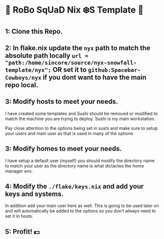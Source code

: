# 🤖 RoBo SqUaD Nix ❄️S Template 🤖
## 1: Clone this Repo.
## 2: In flake.nix update the `nyx` path to match the absolute path locally `url = "path:/home/sincore/source/nyx-snowfall-template/nyx";` OR set it to `github:Spacebar-Cowboys/nyx` if you dont want to have the main repo local.
## 3: Modify hosts to meet your needs.
I have created some templates and Sushi should be removed or modified to match the machine you are trying to deploy. Sushi is my main workstation.

Pay close attention to the options being set in sushi and make sure to setup your users and main user as that is used in many of the options

## 3: Modify homes to meet your needs.
I have setup a default user (myself) you should modify the directory name to match your user as the directory name is what dictactes the home manager env.

## 4: Modify the `./flake/keys.nix` and add your keys and systems.
In addition add your main user here as well. This is going to be used later on and will automatically be added to the options so you don't always need to set it in hosts.


## 5: Profit! 💵
